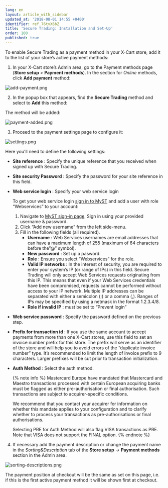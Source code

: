 ```yaml
---
lang: en
layout: article_with_sidebar
updated_at: '2018-08-01 14:55 +0400'
identifier: ref_76tvX6bZ
title: 'Secure Trading: Installation and Set-Up'
order: 100
published: true
---
```

To enable Secure Trading as a payment method in your X-Cart store, add it to the list of your store’s active payment methods:

1. In your X-Cart store’s Admin area, go to the Payment methods page (**Store setup** > **Payment methods**). In the section for _Online_ methods, click **Add payment** method:

![add-payment.png]({{site.baseurl}}/attachments/ref_76tvX6bZ/add-payment.png)

2. In the popup box that appears, find the **Secure Trading** method and select to **Add** this method:

The method will be added:

![payment-added.png]({{site.baseurl}}/attachments/ref_76tvX6bZ/payment-added.png)

3. Proceed to the payment settings page to configure it:

![settings.png]({{site.baseurl}}/attachments/ref_76tvX6bZ/settings.png)

Here you'll need to define the following settings:
* **Site reference** : Specify the unique reference that you received when signed up with Secure Trading.
* **Site security Password** : Specify the password for your site reference in this field.
* **Web service login** : Specify your web service login
  
  To get your web service login [sign in to MyST](https://myst.securetrading.net/login "Secure Trading: Installation and Set-Up") and add a user with role “Webservices” to your account:
  1. Navigate to [MyST sign-in page](https://myst.securetrading.net/login "Secure Trading: Installation and Set-Up"). Sign in using your provided username & password. 
  2. Click “Add new username” from the left side-menu.
  3. Fill in the following fields (all required). 
     * **Username** : Web Services usernames are email addresses that can have a maximum length of 255 (maximum of 64 characters before the”@” symbol).
     * **New password** : Set up a pasword.
     * **Role** : Ensure you select “Webservices” for the role.
     * **Valid IP networks** : In the interest of security, you are required to enter your system’s IP (or range of IPs) in this field. Secure Trading will only accept Web Services requests originating from this IP. This means that even if your Web Services credentials have been compromised, requests cannot be performed without access to your IP network. Multiple IP addresses can be separated with either a semicolon (;) or a comma (,). Ranges of IPs may be specified by using a netmask in the format 1.2.3.4/8.
      * **Role if invalid IP** : must be set to “Prevent login”
* **Web service password** : Specify the password defined on the previous step.
* **Prefix for transaction id** : If you use the same account to accept payments from more than one X-Cart stores, use this field to set an invoice number prefix for this store. The prefix will serve as an identifier of the store and will help you to avoid errors of the “duplicate invoice number” type. It’s recommended to limit the length of invoice prefix to 9 characters. Larger prefixes will be cut prior to transaction initialization.
* **Auth Method** : Select the auth method. 
  
  {% note info %}
  Mastercard Europe have mandated that Mastercard and Maestro transactions processed with certain European acquiring banks must be flagged as either pre-authorisation or final authorisation. Such transactions are subject to acquirer-specific conditions.
  
  We recommend that you contact your acquirer for information on whether this mandate applies to your configuration and to clarify whether to process your transactions as pre-authorisations or final authorisations.
  
  Selecting PRE for Auth Method will also flag VISA transactions as PRE. Note that VISA does not support the FINAL option.
  {% endnote %}

4. If necessary add the payment description or change the payment name in the _Sorting&Description_ tab of the **Store setup** -> **Payment methods** section in the Admin area.

![sorting-descriptions.png]({{site.baseurl}}/attachments/ref_76tvX6bZ/sorting-descriptions.png)

The payment position at checkout will be the same as set on this page, i.e. if this is the first active payment method it will be shown first at checkout.
